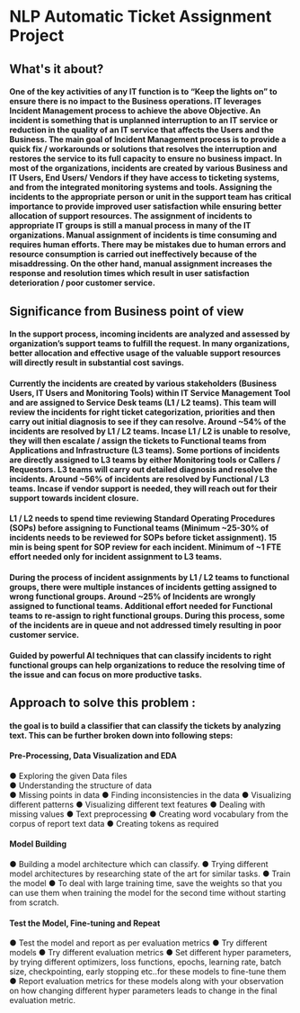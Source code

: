 # NLP Automatic Ticket Assignment Project

## What's it about?

#### One of the key activities of any IT function is to “Keep the lights on” to ensure there is no impact to the Business operations. IT leverages Incident Management process to achieve the above Objective. An incident is something that is unplanned interruption to an IT service or reduction in the quality of an IT service that affects the Users and the Business. The main goal of Incident Management process is to provide a quick fix / workarounds or solutions that resolves the interruption and restores the service to its full capacity to ensure no business impact. In most of the organizations, incidents are created by various Business and IT Users, End Users/ Vendors if they have access to ticketing systems, and from the integrated monitoring systems and tools. Assigning the incidents to the appropriate person or unit in the support team has critical importance to provide improved user satisfaction while ensuring better allocation of support resources. The assignment of incidents to appropriate IT groups is still a manual process in many of the IT organizations. Manual assignment of incidents is time consuming and requires human efforts. There may be mistakes due to human errors and resource consumption is carried out ineffectively because of the misaddressing. On the other hand, manual assignment increases the response and resolution times which result in user satisfaction deterioration / poor customer service.

## Significance from Business point of view

#### In the support process, incoming incidents are analyzed and assessed by organization’s support teams to fulfill the request. In many organizations, better allocation and effective usage of the valuable support resources will directly result in substantial cost savings.

#### Currently the incidents are created by various stakeholders (Business Users, IT Users and Monitoring Tools) within IT Service Management Tool and are assigned to Service Desk teams (L1 / L2 teams). This team will review the incidents for right ticket categorization, priorities and then carry out initial diagnosis to see if they can resolve. Around ~54% of the incidents are resolved by L1 / L2 teams. Incase L1 / L2 is unable to resolve, they will then escalate / assign the tickets to Functional teams from Applications and Infrastructure (L3 teams). Some portions of incidents are directly assigned to L3 teams by either Monitoring tools or Callers / Requestors. L3 teams will carry out detailed diagnosis and resolve the incidents. Around ~56% of incidents are resolved by Functional / L3 teams. Incase if vendor support is needed, they will reach out for their support towards incident closure.

#### L1 / L2 needs to spend time reviewing Standard Operating Procedures (SOPs) before assigning to Functional teams (Minimum ~25-30% of incidents needs to be reviewed for SOPs before ticket assignment). 15 min is being spent for SOP review for each incident. Minimum of ~1 FTE effort needed only for incident assignment to L3 teams.

#### During the process of incident assignments by L1 / L2 teams to functional groups, there were multiple instances of incidents getting assigned to wrong functional groups. Around ~25% of Incidents are wrongly assigned to functional teams. Additional effort needed for Functional teams to re-assign to right functional groups. During this process, some of the incidents are in queue and not addressed timely resulting in poor customer service. 

#### Guided by powerful AI techniques that can classify incidents to right functional groups can help organizations to reduce the resolving time of the issue and can focus on more productive tasks.

## Approach to solve this problem :

#### the goal is to build a classifier that can classify the tickets by analyzing text. This can be further broken down into following steps:

####  Pre-Processing, Data Visualization and EDA
● Exploring the given Data files <br>
● Understanding the structure of data <br>
● Missing points in data
● Finding inconsistencies in the data
● Visualizing different patterns
● Visualizing different text features
● Dealing with missing values
● Text preprocessing
● Creating word vocabulary from the corpus of report text data
● Creating tokens as required

#### Model Building
● Building a model architecture which can classify.
● Trying different model architectures by researching state of the art for similar tasks.
● Train the model
● To deal with large training time, save the weights so that you can use them when training the model for the second time without starting from scratch.

#### Test the Model, Fine-tuning and Repeat 
● Test the model and report as per evaluation metrics 
● Try different models 
● Try different evaluation metrics 
● Set different hyper parameters, by trying different optimizers, loss functions, epochs, learning rate, batch size, checkpointing, early stopping etc..for these models to fine-tune them 
● Report evaluation metrics for these models along with your observation on how changing different hyper parameters leads to change in the final evaluation metric.
